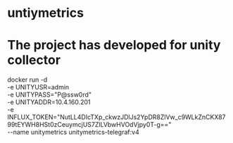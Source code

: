 # untiymetrics


# The project has developed for unity collector 


docker run -d \
-e UNITYUSR=admin \
-e UNITYPASS="P@ssw0rd" \
-e UNITYADDR=10.4.160.201 \
-e INFLUX_TOKEN="NutLL4DIcTXp_ckwzJDlJs2YpDR8ZlVw_c9WLkZnCKX8799tEYWH8HSt0zCeuymcjUS7ZlLVbwHVOdVjpy0T-g==" \
--name unitymetrics unitymetrics-telegraf:v4
